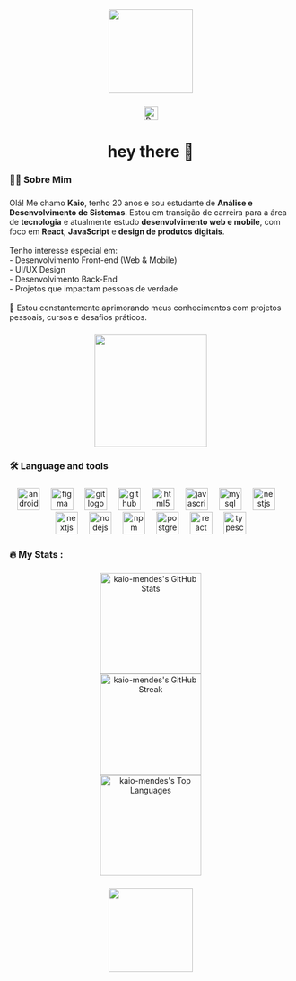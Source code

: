 <div align="center">
  <img height="150" src="https://media1.giphy.com/media/h408T6Y5GfmXBKW62l/giphy.gif?cid=6c09b9528utzzz5iooj83xthq7nqxj4fc1w9bto2kqtsirs9&ep=v1_internal_gif_by_id&rid=giphy.gif&ct=g"  />
</div>

###

<div align="center">
  <a href="https://www.kaiomendes.com.br/" target="_blank">
    <img src="https://www.kaiomendes.com.br/logo.png" height="25" alt="Portfolio logo"  />
  </a>
</div>

###

<h1 align="center">hey there 👋</h1>

###

<h3 align="left">👩‍💻  Sobre Mim</h3>

###

<p align="left">Olá! Me chamo <strong>Kaio</strong>, tenho 20 anos e sou estudante de <strong>Análise e Desenvolvimento de Sistemas</strong>. Estou em transição de carreira para a área de <strong>tecnologia</strong> e atualmente estudo <strong>desenvolvimento web e mobile</strong>, com foco em <strong>React</strong>, <strong>JavaScript</strong> e <strong>design de produtos digitais</strong>.
  <br><br>
  Tenho interesse especial em:
  <br>- Desenvolvimento Front-end (Web & Mobile)
  <br>- UI/UX Design
  <br>- Desenvolvimento Back-End
  <br>- Projetos que impactam pessoas de verdade
  <br><br>
  🔧 Estou constantemente aprimorando meus conhecimentos com projetos pessoais, cursos e desafios práticos.
</p>

###

<div align="center">
  <img height="200" src="https://media1.tenor.com/m/lxqihLckfJcAAAAd/this-is-fine.gif"  />
</div>

###

<h3 align="left">🛠 Language and tools</h3>

###

<div align="center">
  <img src="https://cdn.jsdelivr.net/gh/devicons/devicon/icons/androidstudio/androidstudio-original.svg" height="40" alt="androidstudio logo"  />
  <img width="12" />
  <img src="https://cdn.jsdelivr.net/gh/devicons/devicon/icons/figma/figma-original.svg" height="40" alt="figma logo"  />
  <img width="12" />
  <img src="https://cdn.jsdelivr.net/gh/devicons/devicon/icons/git/git-original.svg" height="40" alt="git logo"  />
  <img width="12" />
  <img src="https://cdn.jsdelivr.net/gh/devicons/devicon/icons/github/github-original.svg" height="40" alt="github logo"  />
  <img width="12" />
  <img src="https://cdn.jsdelivr.net/gh/devicons/devicon/icons/html5/html5-original.svg" height="40" alt="html5 logo"  />
  <img width="12" />
  <img src="https://cdn.jsdelivr.net/gh/devicons/devicon/icons/javascript/javascript-original.svg" height="40" alt="javascript logo"  />
  <img width="12" />
  <img src="https://cdn.jsdelivr.net/gh/devicons/devicon/icons/mysql/mysql-original.svg" height="40" alt="mysql logo"  />
  <img width="12" />
  <img src="https://cdn.jsdelivr.net/gh/devicons/devicon/icons/nestjs/nestjs-original.svg" height="40" alt="nestjs logo"  />
  <img width="12" />
  <img src="https://cdn.jsdelivr.net/gh/devicons/devicon/icons/nextjs/nextjs-original.svg" height="40" alt="nextjs logo"  />
  <img width="12" />
  <img src="https://cdn.jsdelivr.net/gh/devicons/devicon/icons/nodejs/nodejs-original.svg" height="40" alt="nodejs logo"  />
  <img width="12" />
  <img src="https://cdn.jsdelivr.net/gh/devicons/devicon/icons/npm/npm-original-wordmark.svg" height="40" alt="npm logo"  />
  <img width="12" />
  <img src="https://cdn.jsdelivr.net/gh/devicons/devicon/icons/postgresql/postgresql-original.svg" height="40" alt="postgresql logo"  />
  <img width="12" />
  <img src="https://cdn.jsdelivr.net/gh/devicons/devicon/icons/react/react-original.svg" height="40" alt="react logo"  />
  <img width="12" />
  <img src="https://cdn.jsdelivr.net/gh/devicons/devicon/icons/typescript/typescript-original.svg" height="40" alt="typescript logo"  />
</div>

###

<h3 align="left">🔥   My Stats :</h3>

###

<div align="center">
  <img src="https://github-readme-stats.vercel.app/api?username=kaio-mendes&theme=dracula&show_icons=true&hide_border=true&count_private=true" height="180" alt="kaio-mendes's GitHub Stats" />
  <br />
  <img src="https://github-readme-streak-stats.herokuapp.com/?user=kaio-mendes&theme=dracula&hide_border=true" height="180" alt="kaio-mendes's GitHub Streak" />
  <br />
  <img src="https://github-readme-stats.vercel.app/api/top-langs/?username=kaio-mendes&theme=dracula&show_icons=true&hide_border=true&layout=compact" height="180" alt="kaio-mendes's Top Languages" />
</div>


###
<div align="center">
  <img height="150" src="[https://media1.giphy.com/media/h408T6Y5GfmXBKW62l/giphy.gif?cid=6c09b9528utzzz5iooj83xthq7nqxj4fc1w9bto2kqtsirs9&ep=v1_internal_gif_by_id&rid=giphy.gif&ct=g](https://www.google.com/url?sa=i&url=https%3A%2F%2Fgifer.com%2Fpt%2Fgifs%2Fbye-bye&psig=AOvVaw01BYupnN1UqgrQO2xo1RnF&ust=1745671001308000&source=images&cd=vfe&opi=89978449&ved=0CBMQjRxqFwoTCIDr166Z84wDFQAAAAAdAAAAABAE)"  />
</div>
